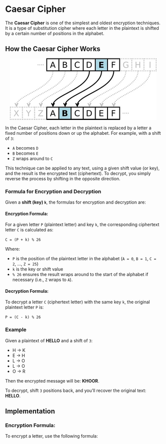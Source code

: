 # Caesar Cipher

The **Caesar Cipher** is one of the simplest and oldest encryption techniques. It is a type of substitution cipher where each letter in the plaintext is shifted by a certain number of positions in the alphabet.

## How the Caesar Cipher Works

<p align="center">
  <img src="./image.png" alt="Caesar Cipher" />
</p>

In the Caesar Cipher, each letter in the plaintext is replaced by a letter a fixed number of positions down or up the alphabet. For example, with a shift of `3`:
- `A` becomes `D`
- `B` becomes `E`
- `Z` wraps around to `C`

This technique can be applied to any text, using a given shift value (or key), and the result is the encrypted text (ciphertext). To decrypt, you simply reverse the process by shifting in the opposite direction.

### Formula for Encryption and Decryption

Given a **shift (key) `k`**, the formulas for encryption and decryption are:

#### Encryption Formula:
For a given letter `P` (plaintext letter) and key `k`, the corresponding ciphertext letter `C` is calculated as: 

```C = (P + k) % 26```

Where:
- `P` is the position of the plaintext letter in the alphabet (`A = 0`, `B = 1`, `C = 2`, ..., `Z = 25`)
- `k` is the key or shift value
- `% 26` ensures the result wraps around to the start of the alphabet if necessary (i.e., `Z` wraps to `A`).

#### Decryption Formula:
To decrypt a letter `C` (ciphertext letter) with the same key `k`, the original plaintext letter `P` is:

```P = (C - k) % 26```



### Example

Given a plaintext of **HELLO** and a shift of `3`:
- H → K
- E → H
- L → O
- L → O
- O → R

Then the encrypted message will be:  **KHOOR**.

To decrypt, shift `3` positions back, and you’ll recover the original text: **HELLO**.

## Implementation

### Encryption Formula:
To encrypt a letter, use the following formula:

